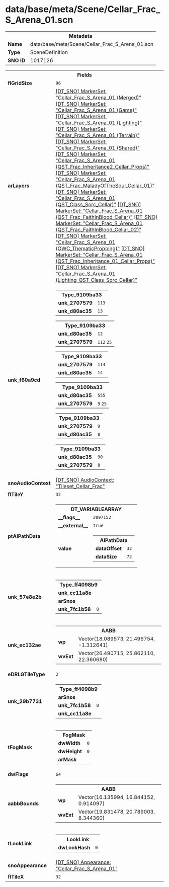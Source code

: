 <h1>data/base/meta/Scene/Cellar_Frac_S_Arena_01.scn</h1><table><tr><th colspan="100%">Metadata</th></tr><tr><td><b>Name</b></td><td>data/base/meta/Scene/Cellar_Frac_S_Arena_01.scn</td></tr><tr><td><b>Type</b></td><td>SceneDefinition</td></tr><tr><td><b>SNO ID</b></td><td>1017126</td></tr></table>

<table><tr><th colspan="100%">Fields</th></tr><tr><td><b>flGridSize</b></td><td><code>96</code></td></tr><tr><td><b>arLayers</b></td><td><a href="..\MarkerSet\Cellar_Frac_S_Arena_01 (Merged).mrk">[DT_SNO] MarkerSet: "Cellar_Frac_S_Arena_01 (Merged)"</a>
<a href="..\MarkerSet\Cellar_Frac_S_Arena_01 (Game).mrk">[DT_SNO] MarkerSet: "Cellar_Frac_S_Arena_01 (Game)"</a>
<a href="..\MarkerSet\Cellar_Frac_S_Arena_01 (Lighting).mrk">[DT_SNO] MarkerSet: "Cellar_Frac_S_Arena_01 (Lighting)"</a>
<a href="..\MarkerSet\Cellar_Frac_S_Arena_01 (Terrain).mrk">[DT_SNO] MarkerSet: "Cellar_Frac_S_Arena_01 (Terrain)"</a>
<a href="..\MarkerSet\Cellar_Frac_S_Arena_01 (Shared).mrk">[DT_SNO] MarkerSet: "Cellar_Frac_S_Arena_01 (Shared)"</a>
<a href="..\MarkerSet\Cellar_Frac_S_Arena_01 (QST_Frac_Inheritance2_Cellar_Props).mrk">[DT_SNO] MarkerSet: "Cellar_Frac_S_Arena_01 (QST_Frac_Inheritance2_Cellar_Props)"</a>
<a href="..\MarkerSet\Cellar_Frac_S_Arena_01 (QST_Frac_MaladyOfTheSoul_Cellar_01).mrk">[DT_SNO] MarkerSet: "Cellar_Frac_S_Arena_01 (QST_Frac_MaladyOfTheSoul_Cellar_01)"</a>
<a href="..\MarkerSet\Cellar_Frac_S_Arena_01 (QST_Class_Sorc_Cellar).mrk">[DT_SNO] MarkerSet: "Cellar_Frac_S_Arena_01 (QST_Class_Sorc_Cellar)"</a>
<a href="..\MarkerSet\Cellar_Frac_S_Arena_01 (QST_Frac_FaithInBlood_Cellar).mrk">[DT_SNO] MarkerSet: "Cellar_Frac_S_Arena_01 (QST_Frac_FaithInBlood_Cellar)"</a>
<a href="..\MarkerSet\Cellar_Frac_S_Arena_01 (QST_Frac_FaithInBlood_Cellar_02).mrk">[DT_SNO] MarkerSet: "Cellar_Frac_S_Arena_01 (QST_Frac_FaithInBlood_Cellar_02)"</a>
<a href="..\MarkerSet\Cellar_Frac_S_Arena_01 (OWC_ThematicPropping).mrk">[DT_SNO] MarkerSet: "Cellar_Frac_S_Arena_01 (OWC_ThematicPropping)"</a>
<a href="..\MarkerSet\Cellar_Frac_S_Arena_01 (QST_Frac_Inheritance_01_Cellar_Props).mrk">[DT_SNO] MarkerSet: "Cellar_Frac_S_Arena_01 (QST_Frac_Inheritance_01_Cellar_Props)"</a>
<a href="..\MarkerSet\Cellar_Frac_S_Arena_01 (Lighting_QST_Class_Sorc_Cellar).mrk">[DT_SNO] MarkerSet: "Cellar_Frac_S_Arena_01 (Lighting_QST_Class_Sorc_Cellar)"</a>
</td></tr><tr><td><b>unk_f60a9cd</b></td><td><table><tr><th colspan="100%">Type_9109ba33</th></tr><tr><td><b>unk_2707579</b></td><td><code>113</code>
</td></tr><tr><td><b>unk_d80ac35</b></td><td><code>13</code></td></tr></table>


<table><tr><th colspan="100%">Type_9109ba33</th></tr><tr><td><b>unk_d80ac35</b></td><td><code>12</code></td></tr><tr><td><b>unk_2707579</b></td><td><code>112</code>
<code>25</code>
</td></tr></table>


<table><tr><th colspan="100%">Type_9109ba33</th></tr><tr><td><b>unk_2707579</b></td><td><code>114</code>
</td></tr><tr><td><b>unk_d80ac35</b></td><td><code>14</code></td></tr></table>


<table><tr><th colspan="100%">Type_9109ba33</th></tr><tr><td><b>unk_d80ac35</b></td><td><code>555</code></td></tr><tr><td><b>unk_2707579</b></td><td><code>9</code>
<code>25</code>
</td></tr></table>


<table><tr><th colspan="100%">Type_9109ba33</th></tr><tr><td><b>unk_2707579</b></td><td><code>9</code>
</td></tr><tr><td><b>unk_d80ac35</b></td><td><code>8</code></td></tr></table>


<table><tr><th colspan="100%">Type_9109ba33</th></tr><tr><td><b>unk_d80ac35</b></td><td><code>90</code></td></tr><tr><td><b>unk_2707579</b></td><td><code>8</code>
</td></tr></table>


</td></tr><tr><td><b>snoAudioContext</b></td><td><a href="..\AudioContext\Tileset_Cellar_Frac.auc">[DT_SNO] AudioContext: "Tileset_Cellar_Frac"</a></td></tr><tr><td><b>flTileY</b></td><td><code>32</code></td></tr><tr><td><b>ptAIPathData</b></td><td><table><tr><th colspan="100%">DT_VARIABLEARRAY</th></tr><tr><td><b>__flags__</b></td><td><code>2097152</code></td></tr><tr><td><b>__external__</b></td><td><code>true</code></td></tr><tr><td><b>value</b></td><td><table><tr><th colspan="100%">AIPathData</th></tr><tr><td><b>dataOffset</b></td><td><code>32</code></td></tr><tr><td><b>dataSize</b></td><td><code>72</code></td></tr></table>

</td></tr></table>

</td></tr><tr><td><b>unk_57e8e2b</b></td><td><table><tr><th colspan="100%">Type_ff4098b9</th></tr><tr><td><b>unk_cc11a8e</b></td><td></td></tr><tr><td><b>arSnos</b></td><td></td></tr><tr><td><b>unk_7fc1b58</b></td><td><code>0</code></td></tr></table>

</td></tr><tr><td><b>unk_ec132ae</b></td><td><table><tr><th colspan="100%">AABB</th></tr><tr><td><b>wp</b></td><td>Vector(18.089573, 21.496754, -1.312641)</td></tr><tr><td><b>wvExt</b></td><td>Vector(26.490715, 25.862110, 22.360680)</td></tr></table>

</td></tr><tr><td><b>eDRLGTileType</b></td><td><code>2</code></td></tr><tr><td><b>unk_29b7731</b></td><td><table><tr><th colspan="100%">Type_ff4098b9</th></tr><tr><td><b>arSnos</b></td><td></td></tr><tr><td><b>unk_7fc1b58</b></td><td><code>0</code></td></tr><tr><td><b>unk_cc11a8e</b></td><td></td></tr></table>

</td></tr><tr><td><b>tFogMask</b></td><td><table><tr><th colspan="100%">FogMask</th></tr><tr><td><b>dwWidth</b></td><td><code>0</code></td></tr><tr><td><b>dwHeight</b></td><td><code>0</code></td></tr><tr><td><b>arMask</b></td><td></td></tr></table>

</td></tr><tr><td><b>dwFlags</b></td><td><code>64</code></td></tr><tr><td><b>aabbBounds</b></td><td><table><tr><th colspan="100%">AABB</th></tr><tr><td><b>wp</b></td><td>Vector(16.135994, 16.844152, 0.914097)</td></tr><tr><td><b>wvExt</b></td><td>Vector(19.831478, 20.789003, 8.344360)</td></tr></table>

</td></tr><tr><td><b>tLookLink</b></td><td><table><tr><th colspan="100%">LookLink</th></tr><tr><td><b>dwLookHash</b></td><td><code>0</code></td></tr></table>

</td></tr><tr><td><b>snoAppearance</b></td><td><a href="..\Appearance\Cellar_Frac_S_Arena_01.app">[DT_SNO] Appearance: "Cellar_Frac_S_Arena_01"</a></td></tr><tr><td><b>flTileX</b></td><td><code>32</code></td></tr></table>

